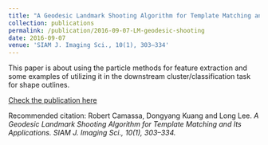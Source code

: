 ```yaml
---
title: "A Geodesic Landmark Shooting Algorithm for Template Matching and Its Applications"
collection: publications
permalink: /publication/2016-09-07-LM-geodesic-shooting
date: 2016-09-07
venue: 'SIAM J. Imaging Sci., 10(1), 303–334'
---
```


This paper is about using the particle methods for feature extraction and some examples of utilizing it in the downstream
cluster/classification task for shape outlines.

[Check the publication here](http://epubs.siam.org/doi/abs/10.1137/15M104373X?journalCode=sjisbi)

Recommended citation: Robert Camassa, Dongyang Kuang and Long Lee. <i>A Geodesic Landmark Shooting Algorithm for Template Matching and Its Applications. SIAM J. Imaging Sci., 10(1), 303–334.</i> 

